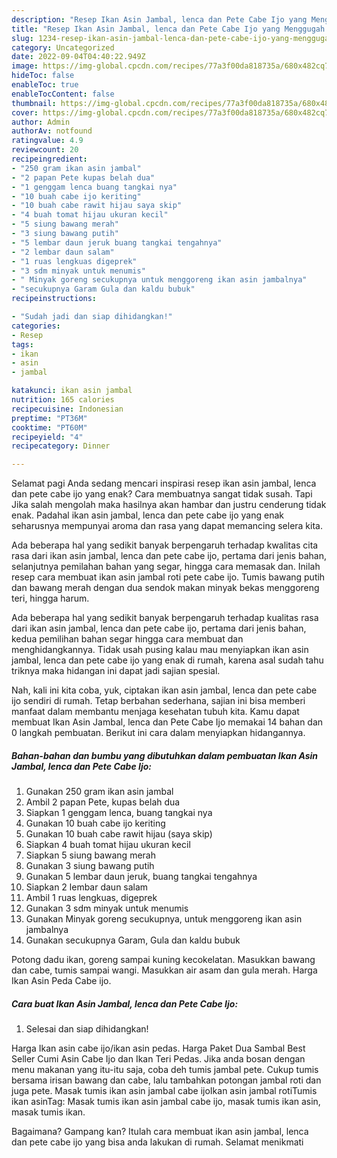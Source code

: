 ```yaml
---
description: "Resep Ikan Asin Jambal, lenca dan Pete Cabe Ijo yang Menggugah Selera , Bisa Manjain Lidah"
title: "Resep Ikan Asin Jambal, lenca dan Pete Cabe Ijo yang Menggugah Selera , Bisa Manjain Lidah"
slug: 1234-resep-ikan-asin-jambal-lenca-dan-pete-cabe-ijo-yang-menggugah-selera-bisa-manjain-lidah
category: Uncategorized
date: 2022-09-04T04:40:22.949Z
image: https://img-global.cpcdn.com/recipes/77a3f00da818735a/680x482cq70/ikan-asin-jambal-lenca-dan-pete-cabe-ijo-foto-resep-utama.jpg
hideToc: false
enableToc: true
enableTocContent: false
thumbnail: https://img-global.cpcdn.com/recipes/77a3f00da818735a/680x482cq70/ikan-asin-jambal-lenca-dan-pete-cabe-ijo-foto-resep-utama.jpg
cover: https://img-global.cpcdn.com/recipes/77a3f00da818735a/680x482cq70/ikan-asin-jambal-lenca-dan-pete-cabe-ijo-foto-resep-utama.jpg
author: Admin
authorAv: notfound
ratingvalue: 4.9
reviewcount: 20
recipeingredient:
- "250 gram ikan asin jambal"
- "2 papan Pete kupas belah dua"
- "1 genggam lenca buang tangkai nya"
- "10 buah cabe ijo keriting"
- "10 buah cabe rawit hijau saya skip"
- "4 buah tomat hijau ukuran kecil"
- "5 siung bawang merah"
- "3 siung bawang putih"
- "5 lembar daun jeruk buang tangkai tengahnya"
- "2 lembar daun salam"
- "1 ruas lengkuas digeprek"
- "3 sdm minyak untuk menumis"
- " Minyak goreng secukupnya untuk menggoreng ikan asin jambalnya"
- "secukupnya Garam Gula dan kaldu bubuk"
recipeinstructions:

- "Sudah jadi dan siap dihidangkan!"
categories:
- Resep
tags:
- ikan
- asin
- jambal

katakunci: ikan asin jambal 
nutrition: 165 calories
recipecuisine: Indonesian
preptime: "PT36M"
cooktime: "PT60M"
recipeyield: "4"
recipecategory: Dinner

---
```



Selamat pagi Anda sedang mencari inspirasi resep ikan asin jambal, lenca dan pete cabe ijo yang enak? Cara membuatnya sangat tidak susah. Tapi Jika salah mengolah maka hasilnya akan hambar dan justru cenderung tidak enak. Padahal ikan asin jambal, lenca dan pete cabe ijo yang enak seharusnya mempunyai aroma dan rasa yang dapat memancing selera kita.


Ada beberapa hal yang sedikit banyak berpengaruh terhadap kwalitas cita rasa dari ikan asin jambal, lenca dan pete cabe ijo, pertama dari jenis bahan, selanjutnya pemilahan bahan yang segar, hingga cara memasak dan. Inilah resep cara membuat ikan asin jambal roti pete cabe ijo. Tumis bawang putih dan bawang merah dengan dua sendok makan minyak bekas menggoreng teri, hingga harum.

Ada beberapa hal yang sedikit banyak berpengaruh terhadap kualitas rasa dari ikan asin jambal, lenca dan pete cabe ijo, pertama dari jenis bahan, kedua pemilihan bahan segar hingga cara membuat dan menghidangkannya. Tidak usah pusing kalau mau menyiapkan ikan asin jambal, lenca dan pete cabe ijo yang enak di rumah, karena asal sudah tahu triknya maka hidangan ini dapat jadi sajian spesial.


Nah, kali ini kita coba, yuk, ciptakan ikan asin jambal, lenca dan pete cabe ijo sendiri di rumah. Tetap berbahan sederhana, sajian ini bisa memberi manfaat dalam membantu menjaga kesehatan tubuh kita. Kamu dapat membuat Ikan Asin Jambal, lenca dan Pete Cabe Ijo memakai 14 bahan dan 0 langkah pembuatan. Berikut ini cara dalam menyiapkan hidangannya.

<!--inarticleads1-->

##### Bahan-bahan dan bumbu yang dibutuhkan dalam pembuatan Ikan Asin Jambal, lenca dan Pete Cabe Ijo:

1. Gunakan 250 gram ikan asin jambal
1. Ambil 2 papan Pete, kupas belah dua
1. Siapkan 1 genggam lenca, buang tangkai nya
1. Gunakan 10 buah cabe ijo keriting
1. Gunakan 10 buah cabe rawit hijau (saya skip)
1. Siapkan 4 buah tomat hijau ukuran kecil
1. Siapkan 5 siung bawang merah
1. Gunakan 3 siung bawang putih
1. Gunakan 5 lembar daun jeruk, buang tangkai tengahnya
1. Siapkan 2 lembar daun salam
1. Ambil 1 ruas lengkuas, digeprek
1. Gunakan 3 sdm minyak untuk menumis
1. Gunakan  Minyak goreng secukupnya, untuk menggoreng ikan asin jambalnya
1. Gunakan secukupnya Garam, Gula dan kaldu bubuk


Potong dadu ikan, goreng sampai kuning kecokelatan. Masukkan bawang dan cabe, tumis sampai wangi. Masukkan air asam dan gula merah. Harga Ikan Asin Peda Cabe ijo. 

<!--inarticleads2-->

##### Cara buat Ikan Asin Jambal, lenca dan Pete Cabe Ijo:


1. Selesai dan siap dihidangkan!

Harga Ikan asin cabe ijo/ikan asin pedas. Harga Paket Dua Sambal Best Seller Cumi Asin Cabe Ijo dan Ikan Teri Pedas. Jika anda bosan dengan menu makanan yang itu-itu saja, coba deh tumis jambal pete. Cukup tumis bersama irisan bawang dan cabe, lalu tambahkan potongan jambal roti dan juga pete. Masak tumis ikan asin jambal cabe ijoIkan asin jambal rotiTumis ikan asinTag: Masak tumis ikan asin jambal cabe ijo, masak tumis ikan asin, masak tumis ikan. 

Bagaimana? Gampang kan? Itulah cara membuat ikan asin jambal, lenca dan pete cabe ijo yang bisa anda lakukan di rumah. Selamat menikmati
